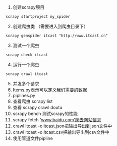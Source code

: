 1. 创建scrapy项目

```shell
scrapy startproject my_spider
```

2. 创建爬虫类 （需要进入到爬虫目录下）

```shell
scrapy genspider itcast "http://www.itcast.cn"
```

3. 测试一个爬虫

```shell
scrapy check itcast
```

4. 运行一个爬虫

```shell
scrapy crawl itcast
```

5. 并发多个请求
6. Items.py表示可以定义我们需要的数据
7. piplines.py
8. 查看爬虫 scrapy list
9. 查看 scrapy crawl doutu
10. scrapy bench 测试scrapy的性能
11. scrapy fetch ‘www.baidu.com’爬去网站信息
12. crawl itcast -o itcast.json把输出导出到json文件中
13. crawl itcast -o itcast.csv把输出导出到csv文件中
14. 使用管道文件pipline